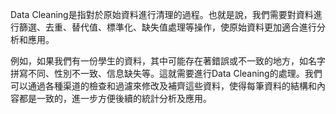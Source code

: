 Data Cleaning是指對於原始資料進行清理的過程。也就是說，我們需要對資料進行篩選、去重、替代值、標準化、缺失值處理等操作，使原始資料更加適合進行分析和應用。

例如，如果我們有一份學生的資料，其中可能存在著錯誤或不一致的地方，如名字拼寫不同、性別不一致、信息缺失等。這就需要進行Data Cleaning的處理。我們可以通過各種渠道的檢查和過濾來修改及補齊這些資料，使得每筆資料的結構和內容都是一致的，進一步方便後續的統計分析及應用。